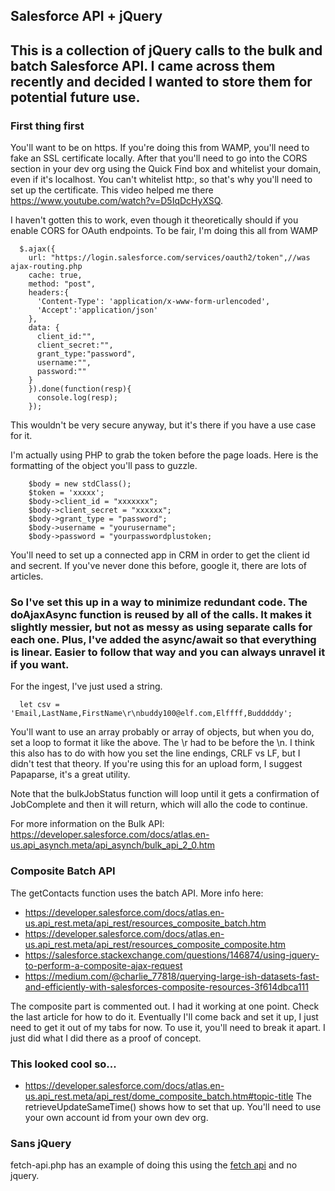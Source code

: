 ## Salesforce API + jQuery
## This is a collection of jQuery calls to the bulk and batch Salesforce API. I came across them recently and decided I wanted to store them for potential future use. 

### First thing first

You'll want to be on https. If you're doing this from WAMP, you'll need to fake an SSL certificate locally. After that you'll need to go into the CORS section in your dev org using the Quick Find box and whitelist your domain, even if it's localhost. You can't whitelist http:, so that's why you'll need to set up the certificate. This video helped me there https://www.youtube.com/watch?v=D5IqDcHyXSQ.

I haven't gotten this to work, even though it theoretically should if you enable CORS for OAuth endpoints. To be fair, I'm doing this all from WAMP
```
  $.ajax({
    url: "https://login.salesforce.com/services/oauth2/token",//was ajax-routing.php
    cache: true,
    method: "post",
    headers:{
      'Content-Type': 'application/x-www-form-urlencoded',
      'Accept':'application/json'
    },
    data: {
      client_id:"",
      client_secret:"",
      grant_type:"password",
      username:"",
      password:""
    }
    }).done(function(resp){  
      console.log(resp);
    });
```


This wouldn't be very secure anyway, but it's there if you have a use case for it. 

I'm actually using PHP to grab the token before the page loads. Here is the formatting of the object you'll pass to guzzle.

```
    $body = new stdClass();
    $token = 'xxxxx';
    $body->client_id = "xxxxxxx";
    $body->client_secret = "xxxxxx";
    $body->grant_type = "password";
    $body->username = "yourusername";
    $body->password = "yourpasswordplustoken;
```

You'll need to set up a connected app in CRM in order to get the client id and secrent. If you've never done this before, google it, there are lots of articles. 

### So I've set this up in a way to minimize redundant code. The doAjaxAsync function is reused by all of the calls. It makes it slightly messier, but not as messy as using separate calls for each one. Plus, I've added the async/await so that everything is linear. Easier to follow that way and you can always unravel it if you want. 

For the ingest, I've just used a string.
```
  let csv = 'Email,LastName,FirstName\r\nbuddy100@elf.com,Elffff,Budddddy';
```

You'll want to use an array probably or array of objects, but when you do, set a loop to format it like the above. The \r had to be before the \n. I think this also has to do with how you set the line endings, CRLF vs LF, but I didn't test that theory. If you're using this for an upload form, I suggest Papaparse, it's a great utility.

Note that the bulkJobStatus function will loop until it gets a confirmation of JobComplete and then it will return, which will allo the code to continue. 

For more information on the Bulk API: https://developer.salesforce.com/docs/atlas.en-us.api_asynch.meta/api_asynch/bulk_api_2_0.htm

### Composite Batch API
The getContacts function uses the batch API. More info here: 
- https://developer.salesforce.com/docs/atlas.en-us.api_rest.meta/api_rest/resources_composite_batch.htm
- https://developer.salesforce.com/docs/atlas.en-us.api_rest.meta/api_rest/resources_composite_composite.htm
- https://salesforce.stackexchange.com/questions/146874/using-jquery-to-perform-a-composite-ajax-request
- https://medium.com/@charlie_77818/querying-large-ish-datasets-fast-and-efficiently-with-salesforces-composite-resources-3f614dbca111

The composite part is commented out. I had it working at one point. Check the last article for how to do it. Eventually I'll come back and set it up, I just need to get it out of my tabs for now. To use it, you'll need to break it apart. I just did what I did there as a proof of concept.

### This looked cool so...
- https://developer.salesforce.com/docs/atlas.en-us.api_rest.meta/api_rest/dome_composite_batch.htm#topic-title
The retrieveUpdateSameTime() shows how to set that up. You'll need to use your own account id from your own dev org.

### Sans jQuery
fetch-api.php has an example of doing this using the [fetch api](https://developer.mozilla.org/en-US/docs/Web/API/Fetch_API/Using_Fetch) and no jquery.



